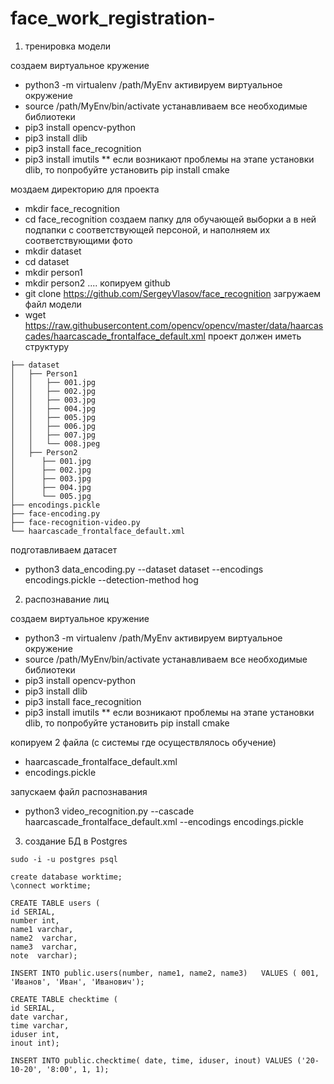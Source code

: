 # face_work_registration-


1) тренировка модели 


 создаем виртуальное кружение
- python3 -m virtualenv /path/MyEnv
активируем виртуальное окружение
- source /path/MyEnv/bin/activate
устанавливаем все необходимые библиотеки
- pip3 install opencv-python
- pip3 install dlib
- pip3 install face_recognition
- pip3 install imutils
** если возникают проблемы на этапе установки dlib, то попробуйте установить pip install cmake

моздаем директорию для проекта
- mkdir face_recognition
- cd face_recognition
создаем папку для обучающей выборки а в ней подпапки с соответствующей персоной, и наполняем их соответствующими фото
- mkdir dataset
- cd dataset
- mkdir person1
- mkdir person2 ....
копируем github
- git clone https://github.com/SergeyVlasov/face_recognition
загружаем файл модели
- wget https://raw.githubusercontent.com/opencv/opencv/master/data/haarcascades/haarcascade_frontalface_default.xml
проект должен иметь структуру
```
├── dataset
│   ├── Person1
│   │   ├── 001.jpg
│   │   ├── 002.jpg
│   │   ├── 003.jpg
│   │   ├── 004.jpg
│   │   ├── 005.jpg
│   │   ├── 006.jpg
│   │   ├── 007.jpg
│   │   └── 008.jpeg
│   ├── Person2
│      ├── 001.jpg
│      ├── 002.jpg
│      ├── 003.jpg
│      ├── 004.jpg
│      └── 005.jpg
├── encodings.pickle
├── face-encoding.py
├── face-recognition-video.py
└── haarcascade_frontalface_default.xml
```
подготавливаем датасет
- python3 data_encoding.py --dataset dataset --encodings encodings.pickle --detection-method hog

2) распознавание лиц

создаем виртуальное кружение
- python3 -m virtualenv /path/MyEnv
активируем виртуальное окружение
- source /path/MyEnv/bin/activate
устанавливаем все необходимые библиотеки
- pip3 install opencv-python
- pip3 install dlib
- pip3 install face_recognition
- pip3 install imutils
** если возникают проблемы на этапе установки dlib, то попробуйте установить pip install cmake

копируем 2 файла (с системы где осуществлялось обучение)

- haarcascade_frontalface_default.xml
- encodings.pickle

запускаем файл распознавания

- python3 video_recognition.py --cascade haarcascade_frontalface_default.xml --encodings encodings.pickle

3) создание БД в Postgres

```
sudo -i -u postgres psql

create database worktime;
\connect worktime;

CREATE TABLE users (
id SERIAL,
number int,
name1 varchar,
name2  varchar,
name3  varchar,
note  varchar);

INSERT INTO public.users(number, name1, name2, name3)	VALUES ( 001, 'Иванов', 'Иван', 'Иванович');

CREATE TABLE checktime (
id SERIAL,
date varchar,
time varchar,
iduser int,
inout int);

INSERT INTO public.checktime( date, time, iduser, inout) VALUES ('20-10-20', '8:00', 1, 1);
```







